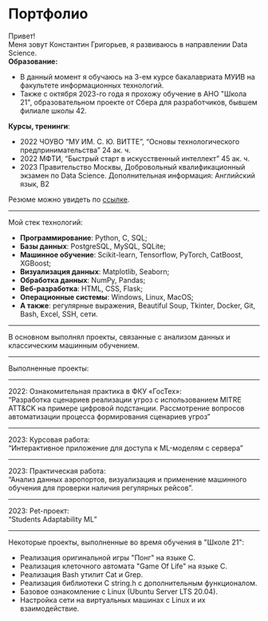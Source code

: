 # Портфолио
Привет!  
Меня зовут Константин Григорьев, я развиваюсь в направлении Data Science.  
**Образование:**  
- В данный момент я обучаюсь на 3-ем курсе бакалавриата МУИВ на факультете информационных технологий.  
- Также с октября 2023-го года я прохожу обучение в АНО "Школа 21", образовательном проекте от Сбера для разработчиков, бывшем филиале школы 42.  

**Курсы, тренинги**:  
- 2022 ЧОУВО “МУ ИМ. С. Ю. ВИТТЕ”, “Основы технологического предпринимательства” 24 ак. ч.
- 2022 МФТИ, “Быстрый старт в искусственный интеллект” 45 ак. ч.
- 2023 Правительство Москвы, Добровольный квалификационный экзамен по Data Science.
Дополнительная информация:
Английский язык, B2

Резюме можно увидеть по <a href="https://docs.google.com/document/d/1dGomIFwV9CrbjELwAdm7i6G82fdemjrJ7BARTZvZYPo/edit?usp=sharing">ссылке</a>.
___
Мой стек технологий:  
- **Программирование**: Python, C, SQL;
- **­Базы данных**: PostgreSQL, MySQL, SQLite;
- **­Машинное обучение**: Scikit-learn, Tensorflow, PyTorch, CatBoost, XGBoost;
- **­Визуализация данных**: Matplotlib, Seaborn;
- **­Обработка данных**: NumPy, Pandas;
- **Веб-разработка**: HTML, CSS, Flask;
- **­Операционные системы**: Windows, Linux, MacOS;
- **­А также**: регулярные выражения, Beautiful Soup, Tkinter, Docker, Git, Bash, Excel, SSH, сети.  
___
В основном выполнял проекты, связанные с анализом данных и классическим машинным обучением.  
___
Выполненные проекты:  
___
2022: Ознакомительная практика в ФКУ «ГосТех»:  
“Разработка сценариев реализации угроз с использованием MITRE ATT&CK на примере цифровой подстанции. Рассмотрение вопросов автоматизации процесса формирования сценариев угроз”  
___
2023: Курсовая работа:  
“Интерактивное приложение для доступа к ML-моделям с сервера”  
___
2023: Практическая работа:  
“Анализ данных аэропортов, визуализация и применение машинного обучения для проверки наличия регулярных рейсов”.  
___
2023: Pet-проект:  
“Students Adaptability ML”  
___
Некоторые проекты, выполненные во время обучения в "Школе 21":  
- Реализация оригинальной игры "Понг" на языке C.
- Реализация клеточного автомата "Game Of Life" на языке C.
- Реализация Bash утилит Cat и Grep.
- Реализация библиотеки C string.h с дополнительным функционалом.
- Базовое ознакомление с Linux (Ubuntu Server LTS 20.04).
- Настройка сети на виртуальных машинах с Linux и их взаимодействие.
